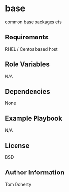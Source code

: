 base
=========

common base packages ets

Requirements
------------

RHEL / Centos based host

Role Variables
--------------

N/A

Dependencies
------------

None

Example Playbook
----------------

N/A

License
-------

BSD

Author Information
------------------

Tom Doherty
